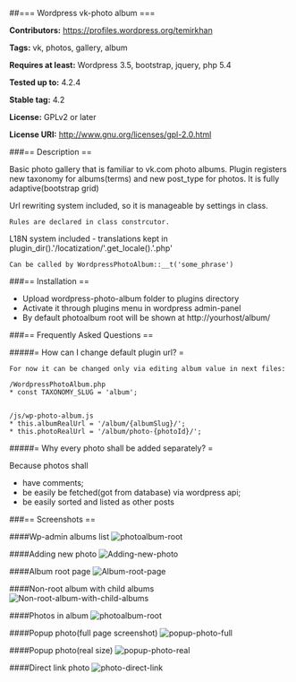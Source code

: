 ##=== Wordpress vk-photo album ===

**Contributors:** https://profiles.wordpress.org/temirkhan

**Tags:** vk, photos, gallery, album

**Requires at least:** Wordpress 3.5, bootstrap, jquery, php 5.4

**Tested up to:** 4.2.4

**Stable tag:** 4.2

**License:** GPLv2 or later

**License URI:** http://www.gnu.org/licenses/gpl-2.0.html


###== Description ==

Basic photo gallery that is familiar to vk.com photo albums.
Plugin registers new taxonomy for albums(terms) and new post_type for photos.
It is fully adaptive(bootstrap grid)

Url rewriting system included, so it is manageable by settings in class.

    Rules are declared in class constrcutor.

L18N system included - translations kept in plugin_dir().'/locatization/'.get_locale().'.php'

    Can be called by WordpressPhotoAlbum::__t('some_phrase')



###== Installation ==

* Upload wordpress-photo-album folder to plugins directory
* Activate it through plugins menu in wordpress admin-panel
* By default photoalbum root will be shown at http://yourhost/album/



###== Frequently Asked Questions ==

#####= How can I change default plugin url? =

    For now it can be changed only via editing album value in next files:

    /WordpressPhotoAlbum.php
    * const TAXONOMY_SLUG = 'album';


    /js/wp-photo-album.js
    * this.albumRealUrl = '/album/{albumSlug}/';
    * this.photoRealUrl = '/album/photo-{photoId}/';

#####= Why every photo shall be added separately? =

Because photos shall 
* have comments;
* be easily be fetched(got from database) via wordpress api;
* be easily sorted and listed as other posts

###== Screenshots ==


####Wp-admin albums list
![photoalbum-root](http://paranoia.today/gitpub/img/admin-albums-list.png)


####Adding new photo
![Adding-new-photo](http://paranoia.today/gitpub/img/photo-add.png)


####Album root page
![Album-root-page](http://paranoia.today/gitpub/img/photoalbum-root.png)


####Non-root album with child albums
![Non-root-album-with-child-albums](http://paranoia.today/gitpub/img/album-with-child-albums.png)


####Photos in album
![photoalbum-root](http://paranoia.today/gitpub/img/photos-list.png)


####Popup photo(full page screenshot)
![popup-photo-full](http://paranoia.today/gitpub/img/photo-popup-full-page.png)


####Popup photo(real size)
![popup-photo-real](http://paranoia.today/gitpub/img/photo-popup-real.png)


####Direct link photo
![photo-direct-link](http://paranoia.today/gitpub/img/photo-separate-url.png)

